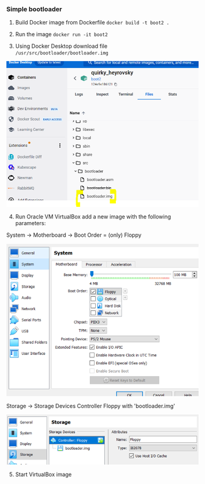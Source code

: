 ### Simple bootloader

1. Build Docker image from Dockerfile
`docker build -t boot2 .`

2. Run the image
`docker run -it boot2`

3. Using Docker Desktop download file `/usr/src/bootloader/bootloader.img`

![Docker Desktop](bootloader.img.png)

4. Run Oracle VM VirtualBox add a new image with the following parameters:

System -> Motherboard -> Boot Order  = (only) Floppy

![Boot Order](VirtualBox.bootorder.PNG)

Storage -> Storage Devices Controller Floppy with 'bootloader.img'

![Storage](VirtualBox.storage.PNG)

5. Start VirtualBox image
